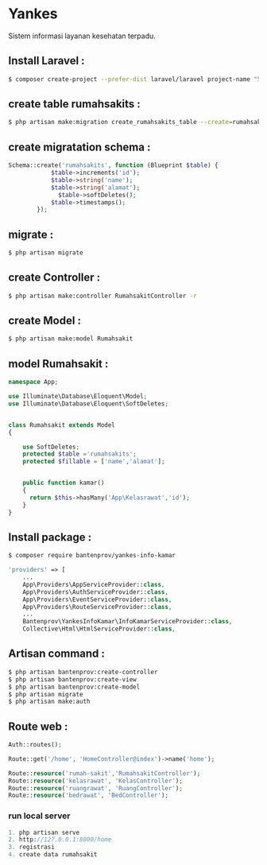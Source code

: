 # Yankes
Sistem informasi layanan kesehatan terpadu.

## Install Laravel :
```bash
$ composer create-project --prefer-dist laravel/laravel project-name "5.4.*"
```
## create table rumahsakits :
```bash
$ php artisan make:migration create_rumahsakits_table --create=rumahsakits
```

## create migratation schema :
```php
Schema::create('rumahsakits', function (Blueprint $table) {
            $table->increments('id');
            $table->string('name');
            $table->string('alamat');
              $table->softDeletes();
            $table->timestamps();
        });
```

## migrate :

```bash
$ php artisan migrate
```

## create Controller :

```bash
$ php artisan make:controller RumahsakitController -r
```

## create Model :

```bash
$ php artisan make:model Rumahsakit
```

## model Rumahsakit :

```php
namespace App;

use Illuminate\Database\Eloquent\Model;
use Illuminate\Database\Eloquent\SoftDeletes;


class Rumahsakit extends Model
{

    use SoftDeletes;
    protected $table ='rumahsakits';
    protected $fillable = ['name','alamat'];


    public function kamar()
    {
      return $this->hasMany('App\Kelasrawat','id');
    }
}
```


## Install package :

```bash
$ composer require bantenprov/yankes-info-kamar
```

```php
'providers' => [
    ...
    App\Providers\AppServiceProvider::class,
    App\Providers\AuthServiceProvider::class,
    App\Providers\EventServiceProvider::class,
    App\Providers\RouteServiceProvider::class,
    ...
    Bantenprov\YankesInfoKamar\InfoKamarServiceProvider::class,
    Collective\Html\HtmlServiceProvider::class,
```
## Artisan command :

```bash
$ php artisan bantenprov:create-controller
$ php artisan bantenprov:create-view
$ php artisan bantenprov:create-model
$ php artisan migrate
$ php artisan make:auth

```

## Route web :

```php
Auth::routes();

Route::get('/home', 'HomeController@index')->name('home');

Route::resource('rumah-sakit','RumahsakitController');
Route::resource('kelasrawat', 'KelasController');
Route::resource('ruangrawat', 'RuangController');
Route::resource('bedrawat', 'BedController');


```


### run local server 
```php
1. php artisan serve
2. http://127.0.0.1:8000/home
3. registrasi 
4. create data rumahsakit
```
